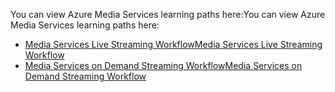 <span data-ttu-id="e4128-101">You can view Azure Media Services learning paths here:</span><span class="sxs-lookup"><span data-stu-id="e4128-101">You can view Azure Media Services learning paths here:</span></span>

* [<span data-ttu-id="e4128-102">Media Services Live Streaming Workflow</span><span class="sxs-lookup"><span data-stu-id="e4128-102">Media Services Live Streaming Workflow</span></span>](https://azure.microsoft.com/documentation/learning-paths/media-services-streaming-live/)
* [<span data-ttu-id="e4128-103">Media Services on Demand Streaming Workflow</span><span class="sxs-lookup"><span data-stu-id="e4128-103">Media Services on Demand Streaming Workflow</span></span>](https://azure.microsoft.com/documentation/learning-paths/media-services-streaming-on-demand/)

